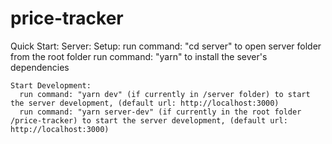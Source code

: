 # price-tracker

Quick Start:
Server:
Setup:
run command: "cd server" to open server folder from the root folder
run command: "yarn" to install the sever's dependencies

    Start Development:
      run command: "yarn dev" (if currently in /server folder) to start the server development, (default url: http://localhost:3000)
      run command: "yarn server-dev" (if currently in the root folder /price-tracker) to start the server development, (default url: http://localhost:3000)
